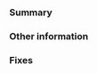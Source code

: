 ### Summary
<!-- Provide a general description of your changes. -->

### Other information
<!-- Other useful information related to your pull request. -->

### Fixes
<!-- List the issues that your PR fixes. -->


